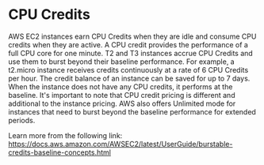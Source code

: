 # CPU Credits

AWS EC2 instances earn CPU Credits when they are idle and consume CPU credits when they are active. A CPU credit provides the performance of a full CPU core for one minute. T2 and T3 instances accrue CPU Credits and use them to burst beyond their baseline performance. For example, a t2.micro instance receives credits continuously at a rate of 6 CPU Credits per hour. The credit balance of an instance can be saved for up to 7 days. When the instance does not have any CPU credits, it performs at the baseline. It's important to note that CPU credit pricing is different and additional to the instance pricing. AWS also offers Unlimited mode for instances that need to burst beyond the baseline performance for extended periods.

Learn more from the following link:
https://docs.aws.amazon.com/AWSEC2/latest/UserGuide/burstable-credits-baseline-concepts.html
